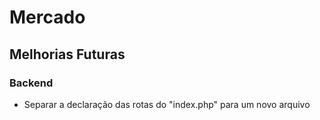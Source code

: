 # Mercado

## Melhorias Futuras
### Backend
- Separar a declaração das rotas do "index.php" para um novo arquivo